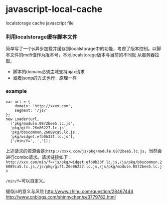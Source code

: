 # javascript-local-cache
localstorage cache javascript file    
### 利用localstorage缓存脚本文件   
简单写了一个js异步加载并缓存到localstorage中的功能，考虑了版本控制。以脚本文件的md5值作为版本号，本地localstorage版本与当前的不同就
从服务器拉取。
- 脚本的domain必须主域支持ajax请求
- 或者jsonp的方式也行，原理一样

### example
```
var url = {
	domain: 'http://xxxx.com',
	segment: '/js/'
};
new Loader(url, 
  ['pkg/module.0872bee5.lc.js',
  'pkg/gift.26e86227.lc.js',
  'pkg/bbscommon.26089ca5.lc.js',
  'pkg/widget.efb0b33f.lc.js'],
  ['/min/f=', ',']);
```
上述请求的资源会是:`http://xxxx.com/js/pkg/module.0872bee5.lc.js`，当然会进行combo请求。请求链接如下：
`http://xxx.com/min/f=/js/pkg/widget.efb0b33f.lc.js,/js/pkg/bbscommon.26089ca5.lc.js,/js/pkg/gift.26e86227.lc.js,/js/pkg/module.0872bee5.lc.js`
     
`/min/f=`可以自定义。   

缓存js的意义与风险
http://www.zhihu.com/question/28467444
http://www.cnblogs.com/shinnychen/p/3779782.html
